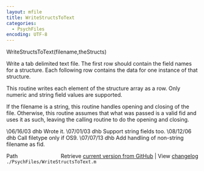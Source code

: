 ```yaml
---
layout: mfile
title: WriteStructsToText
categories:
  - PsychFiles
encoding: UTF-8
---
```


WriteStructsToText(filename,theStructs)

Write a tab delimited text file.  The first row should
contain the field names for a structure.  Each following
row contains the data for one instance of that structure.

This routine writes each element of the structure array as a row.
Only numeric and string field values are supported.

If the filename is a string, this routine handles opening and
closing of the file.  Otherwise, this routine assumes
that what was passed is a valid fid and uses it as such,
leaving the calling routine to do the opening and closing.

\06/16/03 dhb  Wrote it.
\07/01/03 dhb  Support string fields too.
\08/12/06 dhb  Call filetype only if OS9.
\07/07/13 dhb  Add handling of non-string filename as fid.


<div class="code_header" style="text-align:right;">
  <span style="float:left;">Path&nbsp;&nbsp;</span> <span class="counter">Retrieve <a href=
  "https://raw.github.com/Psychtoolbox-3/Psychtoolbox-3/beta/./PsychFiles/WriteStructsToText.m">current version from GitHub</a> | View <a href=
  "https://github.com/Psychtoolbox-3/Psychtoolbox-3/commits/beta/./PsychFiles/WriteStructsToText.m">changelog</a></span>
</div>
<div class="code">
  <code>./PsychFiles/WriteStructsToText.m</code>
</div>

